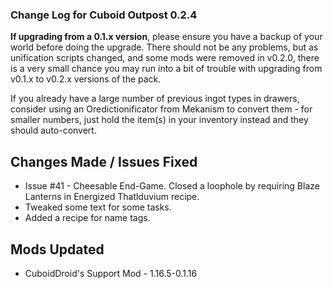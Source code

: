 ### Change Log for Cuboid Outpost 0.2.4

**If upgrading from a 0.1.x version**, please ensure you have a backup of your world before doing the upgrade. There should not be any problems, but as unification scripts changed, and some mods were removed in v0.2.0, there is a very small chance you may run into a bit of trouble with upgrading from v0.1.x to v0.2.x versions of the pack.

If you already have a large number of previous ingot types in drawers, consider using an Oredictionificator from Mekanism to convert them - for smaller numbers, just hold the item(s) in your inventory instead and they should auto-convert.

## Changes Made / Issues Fixed

- Issue #41 - Cheesable End-Game. Closed a loophole by requiring Blaze Lanterns in Energized Thatlduvium recipe.
- Tweaked some text for some tasks.
- Added a recipe for name tags.

## Mods Updated

- CuboidDroid's Support Mod - 1.16.5-0.1.16